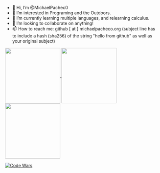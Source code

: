 - 👋 Hi, I’m @MichaelPachec0
- 👀 I’m interested in Programing and the Outdoors.
- 🌱 I’m currently learning multiple languages, and  relearning calculus.
- 💞️ I’m looking to collaborate on anything!
- 📫 How to reach me: github [ at ] michaelpacheco.org (subject line has to include a hash (sha256) of the string "hello from github" as well as your original subject)
<!---
MichaelPachec0/MichaelPachec0 is a ✨ special ✨ repository because its `README.md` (this file) appears on your GitHub profile.
You can click the Preview link to take a look at your changes.
--->
<!---
[![Michael Pacheco GitHub stats](https://github-readme-stats.vercel.app/api?username=MichaelPachec0&count_private=true&show_icons=true&theme=gruvbox)](https://github.com/MichaelPachec0)
[![Top Langs](https://github-readme-stats.vercel.app/api/top-langs/?username=MichaelPachec0&theme=gruvbox&langs_count=10)](https://github.com/MichaelPachec0)
[![Code Wars](https://www.codewars.com/users/m1cha3l/badges/large)](https://www.codewars.com/users/m1cha3l/)
[![Programming Stats](https://github-readme-stats.vercel.app/api/wakatime?username=michael&api_domain=wakapi.dev&theme=gruvbox&custom_title=Programing%20Week%20Stats&layout=compact)](https://github.com/MichaelPachec0)
--->
<a href="https://github.com/MichaelPachec0">
  <img height=180 align="center" src="https://github-readme-stats.vercel.app/api?username=MichaelPachec0&count_private=true&show_icons=true&theme=gruvbox&card_width=250" />
</a>
<a href="https://github.com/MichaelPachec0">
  <img height=180 align="center" src="https://github-readme-stats.vercel.app/api/top-langs/?username=MichaelPachec0&theme=gruvbox&layout=compact&langs_count=10&card_width=320" />
</a>
<a href="https://github.com/MichaelPachec0">
  <img height=180 align="center" src="https://github-readme-stats.vercel.app/api/wakatime?username=michael&api_domain=wakapi.dev&theme=gruvbox&custom_title=Programing%20Week%20Stats&layout=compact&card_width=250" />
</a>

[![Code Wars](https://www.codewars.com/users/m1cha3l/badges/large)](https://www.codewars.com/users/m1cha3l/)

